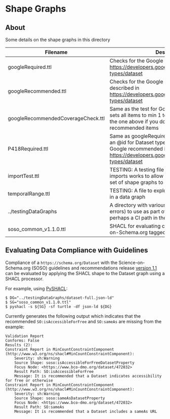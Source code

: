 # Shape Graphs

## About

Some details on the shape graphs in this directory

Filename | Description
------------ | -------------
googleRequired.ttl | Checks for the Google required items described in https://developers.google.com/search/docs/data-types/dataset
googleRecommended.ttl | Checks for the Google recommended items described in https://developers.google.com/search/docs/data-types/dataset
googleRecommendedCoverageCheck.ttl | Same as the test for Google recommended but sets all items to min 1 to check for coverage.  Use the one above if you don't care about coverage of recommended items
P418Required.ttl | Same as googleRequired but adds in a check for an @id for Dataset type. Otherwise, checks for the Google recommended items described in https://developers.google.com/search/docs/data-types/dataset
importTest.ttl | TESTING: A testing file for checking if shape imports works to allow people to stack together a set of shape graphs to check with
temporalRange.ttl | TESTING: A file to explore validate temporal items in a data graph 
../testingDataGraphs | A directory with various data graphs (some with errors) to use as part of testing shape graphs and perhaps a CI path in the future
soso_common_v1.1.0.ttl | SHACL for evaluating compliance with Science-on-Schema.org tagged release version 1.1 

## Evaluating Data Compliance with Guidelines

Compliance of a `https://schema.org/Dataset` with the Science-on-Schema.org (SOSO) guidelines and recommendations release 
[version 1.1](https://github.com/ESIPFed/science-on-schema.org/blob/1.1.0/guides/Dataset.md) 
can be evaluated by applying the SHACL shape to the Dataset graph using a SHACL processor.

For example, using [PySHACL](https://github.com/RDFLib/pySHACL):

```shell script
$ DG="../testingDataGraphs/dataset-full.json-ld"
$ SG="soso_common_v1.1.0.ttl"
$ pyshacl -s ${SG} -sf turtle -df json-ld ${DG}
```

Currently generates the following output which indicates that the recommended
`SO:isAccessibleForFree` and `SO:sameAs` are missing from the example:

```
Validation Report
Conforms: False
Results (2):
Constraint Report in MinCountConstraintComponent (http://www.w3.org/ns/shacl#MinCountConstraintComponent):
	Severity: sh:Warning
	Source Shape: soso:isAccessibleForFreeDatasetProperty
	Focus Node: <https://www.bco-dmo.org/dataset/472032>
	Result Path: SO:isAccessibleForFree
	Message: It is recommended that a Dataset indicates accessibility for free or otherwise
Constraint Report in MinCountConstraintComponent (http://www.w3.org/ns/shacl#MinCountConstraintComponent):
	Severity: sh:Warning
	Source Shape: soso:sameAsDatasetProperty
	Focus Node: <https://www.bco-dmo.org/dataset/472032>
	Result Path: SO:sameAs
	Message: It is recommended that a Dataset includes a sameAs URL
```

